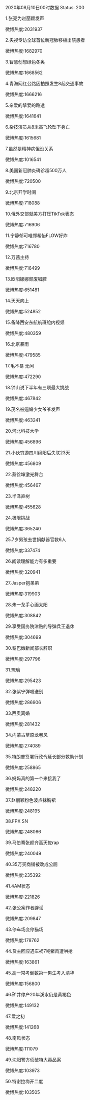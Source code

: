 2020年08月10日00时数据
Status: 200

1.张亮为赵丽颖发声

微博热度:2031937

2.央视专访全球首位新冠肺移植出院患者

微博热度:1682970

3.智慧创想绿色冬奥

微博热度:1668562

4.青海网红公路因拍照发生8起交通事故

微博热度:1666216

5.亲爱的挚爱的路透

微博热度:1641641

6.杂技演员从8米高飞轮坠下身亡

微博热度:1615681

7.虽然是精神病但没关系

微博热度:1016541

8.美国新冠肺炎确诊超500万人

微博热度:720500

9.北京开学时间

微博热度:718088

10.俄外交部就美方打压TikTok表态

微博热度:716906

11.宁静郁可唯郑希怡FLOW好炸

微博热度:716780

12.万茜主持

微博热度:716499

13.欧阳娜娜颓废唱腔

微博热度:651481

14.天天向上

微博热度:524852

15.备降西安东航航班舱内视频

微博热度:480359

16.北京暴雨

微博热度:479585

17.毛不易 无问

微博热度:472290

18.钟山说下半年有三项最大挑战

微博热度:467842

19.茂名被逼婚少女爷爷发声

微博热度:463241

20.河北科技大学

微博热度:456896

21.小伙穷游四川绵阳后失联23天

微博热度:456809

22.蔡徐坤激光舞台

微博热度:456467

23.半泽直树

微博热度:455628

24.极限挑战

微博热度:365240

25.7岁男孩去世捐献器官救6人

微博热度:337474

26.阅读理解能力有多重要

微博热度:320941

27.Jasper抱弟弟

微博热度:319903

28.朱一龙手心画太阳

微博热度:308842

29.享受国务院津贴的导弹兵王退休

微博热度:304699

30.黎巴嫩新闻部长辞职

微博热度:297796

31.琉璃

微博热度:295423

32.张紫宁弹唱送别

微博热度:286906

33.西奥离婚

微博热度:281432

34.内蒙古草原龙卷风

微博热度:274089

35.特朗普签署行政令延长部分救助计划

微博热度:258865

36.妈妈真的第一个来接我了

微博热度:248220

37.赵丽颖粉色波点抹胸裙

微博热度:248195

38.FPX SN

微博热度:248066

39.马伯骞张颜齐高天佐rap

微博热度:240049

40.35万买商铺被改成公厕

微博热度:235392

41.4AM状态

微博热度:221826

42.张公案作者辟谣

微博热度:209847

43.停车场变停猫场

微博热度:178762

44.货主回应遇车祸7吨猪肉遭哄抢

微博热度:163861

45.高一常考倒数第一男生考入清华

微博热度:156800

46.矿井停产20年溪水仍是黄褐色

微博热度:149132

47.爱之初

微博热度:141268

48.南风状态

微博热度:111079

49.沈阳警方侦破特大毒品案

微博热度:103973

50.特谢拉梅开二度

微博热度:103505

